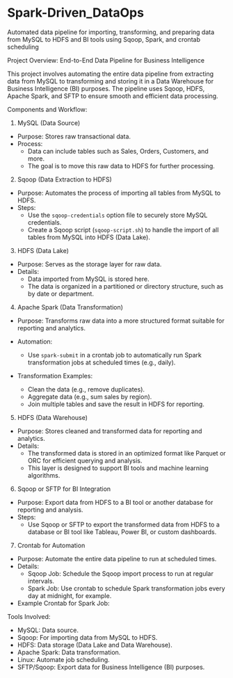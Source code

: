 # Spark-Driven_DataOps
Automated data pipeline for importing, transforming, and preparing data from MySQL to HDFS and BI tools using Sqoop, Spark, and crontab scheduling

Project Overview: End-to-End Data Pipeline for Business Intelligence

This project involves automating the entire data pipeline from extracting data from MySQL to transforming and storing it in a Data Warehouse for Business Intelligence (BI) purposes. 
The pipeline uses Sqoop, HDFS, Apache Spark, and SFTP to ensure smooth and efficient data processing.


Components and Workflow:

1. MySQL (Data Source)
- Purpose: Stores raw transactional data.
- Process:
  - Data can include tables such as Sales, Orders, Customers, and more.
  - The goal is to move this raw data to HDFS for further processing.

2. Sqoop (Data Extraction to HDFS)
- Purpose: Automates the process of importing all tables from MySQL to HDFS.
- Steps:
  - Use the `sqoop-credentials` option file to securely store MySQL credentials.
  - Create a Sqoop script (`sqoop-script.sh`) to handle the import of all tables from MySQL into HDFS (Data Lake).

3. HDFS (Data Lake)
- Purpose: Serves as the storage layer for raw data.
- Details:
  - Data imported from MySQL is stored here.
  - The data is organized in a partitioned or directory structure, such as by date or department.

4. Apache Spark (Data Transformation)
- Purpose: Transforms raw data into a more structured format suitable for reporting and analytics.
- Automation:
  - Use `spark-submit` in a crontab job to automatically run Spark transformation jobs at scheduled times (e.g., daily).
    
- Transformation Examples:
  - Clean the data (e.g., remove duplicates).
  - Aggregate data (e.g., sum sales by region).
  - Join multiple tables and save the result in HDFS for reporting.

5. HDFS (Data Warehouse)
- Purpose: Stores cleaned and transformed data for reporting and analytics.
- Details:
  - The transformed data is stored in an optimized format like Parquet or ORC for efficient querying and analysis.
  - This layer is designed to support BI tools and machine learning algorithms.

6. Sqoop or SFTP for BI Integration
- Purpose: Export data from HDFS to a BI tool or another database for reporting and analysis.
- Steps:
  - Use Sqoop or SFTP to export the transformed data from HDFS to a database or BI tool like Tableau, Power BI, or custom dashboards.

7. Crontab for Automation
- Purpose: Automate the entire data pipeline to run at scheduled times.
- Details:
  - Sqoop Job: Schedule the Sqoop import process to run at regular intervals.
  - Spark Job: Use crontab to schedule Spark transformation jobs every day at midnight, for example.
- Example Crontab for Spark Job:
  
Tools Involved:
- MySQL: Data source.
- Sqoop: For importing data from MySQL to HDFS.
- HDFS: Data storage (Data Lake and Data Warehouse).
- Apache Spark: Data transformation.
- Linux: Automate job scheduling.
- SFTP/Sqoop: Export data for Business Intelligence (BI) purposes.
